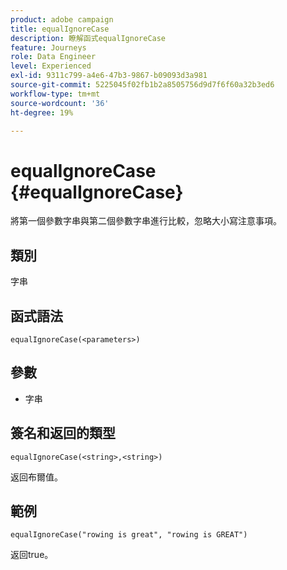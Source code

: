 ```yaml
---
product: adobe campaign
title: equalIgnoreCase
description: 瞭解函式equalIgnoreCase
feature: Journeys
role: Data Engineer
level: Experienced
exl-id: 9311c799-a4e6-47b3-9867-b09093d3a981
source-git-commit: 5225045f02fb1b2a8505756d9d7f6f60a32b3ed6
workflow-type: tm+mt
source-wordcount: '36'
ht-degree: 19%

---
```


# equalIgnoreCase {#equalIgnoreCase}

將第一個參數字串與第二個參數字串進行比較，忽略大小寫注意事項。

## 類別

字串

## 函式語法

`equalIgnoreCase(<parameters>)`

## 參數

* 字串

## 簽名和返回的類型

`equalIgnoreCase(<string>,<string>)`

返回布爾值。

## 範例

`equalIgnoreCase("rowing is great", "rowing is GREAT")`

返回true。
